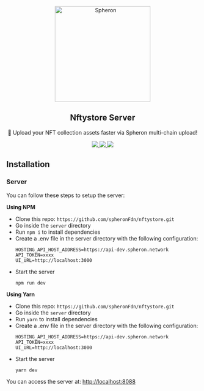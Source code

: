 <p align="center">
  <picture>
    <source media="(prefers-color-scheme: dark)" srcset="https://github.com/spheronFdn/nftystore/blob/main/.github/assets/spheron-logo-dark.svg">
    <source media="(prefers-color-scheme: light)" srcset="https://github.com/spheronFdn/nftystore/blob/main/.github/assets/spheron-logo.svg">
    <img alt="Spheron" src="https://github.com/spheronFdn/nftystore/blob/main/.github/assets/spheron-logo.svg" width="250">
  </picture>
</p>

<h2 align="center">Nftystore Server</h2>

<p align="center">
  🚀 Upload your NFT collection assets faster via Spheron multi-chain upload!
</p>

<p align="center">
  <a href="https://github.com/spheronFdn/fns/blob/main/LICENSE" target="_blank" rel="noreferrer">
    <img src="https://img.shields.io/static/v1?label=license&message=MIT&color=green" />
  </a>
  <a href="https://discord.com/invite/ahxuCtm" target="_blank" rel="noreferrer">
    <img src="https://img.shields.io/static/v1?label=community&message=discord&color=blue" />
  </a>
  <a href="https://twitter.com/SpheronFdn" target="_blank" rel="noreferrer">
    <img src="https://img.shields.io/twitter/url/https/twitter.com/cloudposse.svg?style=social&label=Follow%20%40SpheronFdn" />
  </a>
</p>

## Installation
### Server
You can follow these steps to setup the server:

**Using NPM**
- Clone this repo: `https://github.com/spheronFdn/nftystore.git`
- Go inside the `server` directory
- Run `npm i` to install dependencies
- Create a .env file in the server directory with the following configuration:
  ```
  HOSTING_API_HOST_ADDRESS=https://api-dev.spheron.network
  API_TOKEN=xxxx
  UI_URL=http://localhost:3000
  ```
- Start the server
  ```
  npm run dev
  ```
  
**Using Yarn**
- Clone this repo: `https://github.com/spheronFdn/nftystore.git`
- Go inside the `server` directory
- Run `yarn` to install dependencies
- Create a .env file in the server directory with the following configuration:
  ```
  HOSTING_API_HOST_ADDRESS=https://api-dev.spheron.network
  API_TOKEN=xxxx
  UI_URL=http://localhost:3000
  ```
- Start the server
  ```
  yarn dev
  ```
  
 You can access the server at: [http://localhost:8088](http://localhost:8088)
